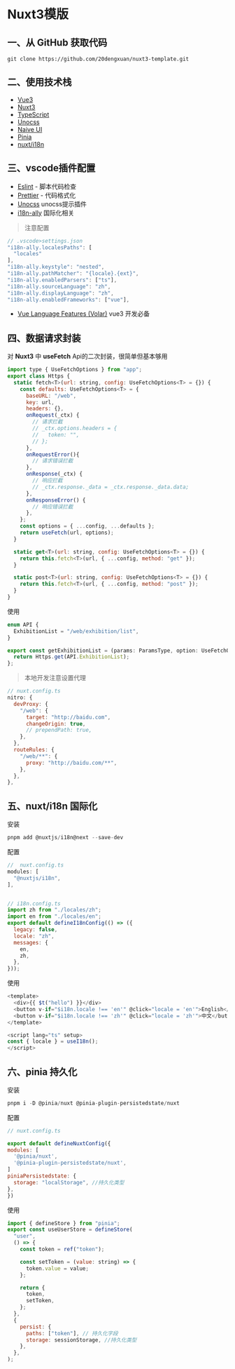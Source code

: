 # Nuxt3模版

## 一、从 GitHub 获取代码
```
git clone https://github.com/20dengxuan/nuxt3-template.git
```

## 二、使用技术栈
* [Vue3](https://vuejs.org/)
* [Nuxt3](https://nuxt.com.cn/)
* [TypeScript](https://www.typescriptlang.org/)
* [Unocss](https://unocss.dev/)
* [Naive UI](https://www.naiveui.com/zh-CN/os-theme)
* [Pinia](https://pinia.web3doc.top/)
* [nuxt/i18n](https://i18n.nuxtjs.org/)

## 三、vscode插件配置
* [Eslint](https://eslint.nodejs.cn/) - 脚本代码检查
* [Prettier](https://www.prettier.cn/) - 代码格式化
* [Unocss](https://marketplace.visualstudio.com/items?itemName=antfu.unocss) unocss提示插件
* [i18n-ally](https://github.com/lokalise/i18n-ally/blob/main/README.md) 国际化相关
 > 注意配置
```js
// .vscode>settings.json
"i18n-ally.localesPaths": [
  "locales"
],
"i18n-ally.keystyle": "nested",
"i18n-ally.pathMatcher": "{locale}.{ext}",
"i18n-ally.enabledParsers": ["ts"],
"i18n-ally.sourceLanguage": "zh",
"i18n-ally.displayLanguage": "zh",
"i18n-ally.enabledFrameworks": ["vue"],
```
* [Vue Language Features (Volar)](https://marketplace.visualstudio.com/items?itemName=Vue.volar) vue3 开发必备


## 四、数据请求封装
对 **Nuxt3** 中 **useFetch** Api的二次封装，很简单但基本够用

```js
import type { UseFetchOptions } from "app";
export class Https {
  static fetch<T>(url: string, config: UseFetchOptions<T> = {}) {
    const defaults: UseFetchOptions<T> = {
      baseURL: "/web",
      key: url,
      headers: {},
      onRequest(_ctx) {
        // 请求拦截
        // _ctx.options.headers = {
        //   token: "",
        // };
      },
      onRequestError(){
        // 请求错误拦截
      },
      onResponse(_ctx) {
        // 响应拦截
        // _ctx.response._data = _ctx.response._data.data;
      },
      onResponseError() {
        // 响应错误拦截
      },
    };
    const options = { ...config, ...defaults };
    return useFetch(url, options);
  }

  static get<T>(url: string, config: UseFetchOptions<T> = {}) {
    return this.fetch<T>(url, { ...config, method: "get" });
  }

  static post<T>(url: string, config: UseFetchOptions<T> = {}) {
    return this.fetch<T>(url, { ...config, method: "post" });
  }
}

```

使用
```js
enum API {
  ExhibitionList = "/web/exhibition/list",
}

export const getExhibitionList = (params: ParamsType, option: UseFetchOptions<ResponseDataType>) => {
  return Https.get(API.ExhibitionList);
};

```

> 本地开发注意设置代理
```js
// nuxt.config.ts
nitro: {
  devProxy: {
    "/web": {
      target: "http://baidu.com",
      changeOrigin: true,
      // prependPath: true,
    },
  },
  routeRules: {
    "/web/**": {
      proxy: "http://baidu.com/**",
    },
  },
},

```


## 五、nuxt/i18n 国际化
安装
```js
pnpm add @nuxtjs/i18n@next --save-dev
```

配置
```js
//  nuxt.config.ts
modules: [
  "@nuxtjs/i18n",
],


// i18n.config.ts
import zh from "./locales/zh";
import en from "./locales/en";
export default defineI18nConfig(() => ({
  legacy: false,
  locale: "zh",
  messages: {
    en,
    zh,
  },
}));
```

使用
```js
<template>
  <div>{{ $t("hello") }}</div>
  <button v-if="$i18n.locale !== 'en'" @click="locale = 'en'">English</button>
  <button v-if="$i18n.locale !== 'zh'" @click="locale = 'zh'">中文</button>
</template>

<script lang="ts" setup>
const { locale } = useI18n();
</script>
```

## 六、pinia 持久化
安装
```js
pnpm i -D @pinia/nuxt @pinia-plugin-persistedstate/nuxt
```

配置
```js
// nuxt.config.ts

export default defineNuxtConfig({
modules: [
  '@pinia/nuxt',
  '@pinia-plugin-persistedstate/nuxt',
]
piniaPersistedstate: {
  storage: "localStorage", //持久化类型
},
})

```

使用
```js
import { defineStore } from "pinia";
export const useUserStore = defineStore(
  "user",
  () => {
    const token = ref("token");

    const setToken = (value: string) => {
      token.value = value;
    };

    return {
      token,
      setToken,
    };
  },
  {
    persist: {
      paths: ["token"], // 持久化字段
      storage: sessionStorage, //持久化类型
    },
  },
);
```
